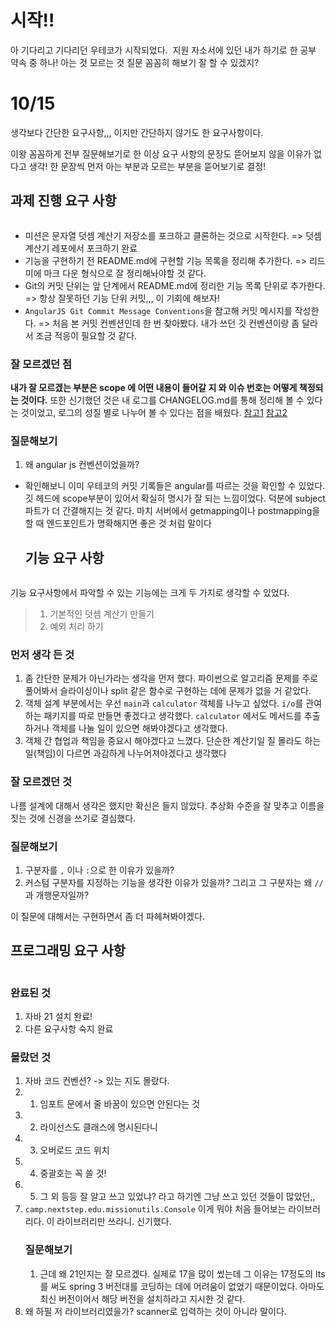 <h1 id="시작">시작!!</h1>
<p>아 기다리고 기다리던 우테코가 시작되었다. 
<img alt="" src="https://velog.velcdn.com/images/9409velog/post/78dad0c1-2bce-455d-9825-418699c024ed/image.png" />
지원 자소서에 있던 내가 하기로 한 공부 약속 중 하나! 아는 것 모르는 것 질문 꼼꼼히 해보기
잘 할 수 있겠지?</p>
<h1 id="1015">10/15</h1>
<p>생각보다 간단한 요구사항,,, 이지만 간단하지 않기도 한 요구사항이다.</p>
<p>이왕 꼼꼼하게 전부 질문해보기로 한 이상 요구 사항의 문장도 뜯어보지 않을 이유가 없다고 생각! 한 문장씩 먼저 아는 부분과 모르는 부분을 뜯어보기로 결정!</p>
<h2 id="과제-진행-요구-사항">과제 진행 요구 사항</h2>
<p><img alt="" src="https://velog.velcdn.com/images/9409velog/post/57936047-d2ab-4f56-a7aa-17790ce62ffc/image.png" /></p>
<ul>
<li>미션은 문자열 덧셈 계산기 저장소를 포크하고 클론하는 것으로 시작한다. 
=&gt; 덧셈 계산기 레포에서 포크하기 완료</li>
<li>기능을 구현하기 전 README.md에 구현할 기능 목록을 정리해 추가한다.
=&gt; 리드미에 마크 다운 형식으로 잘 정리해놔야할 것 같다.</li>
<li>Git의 커밋 단위는 앞 단계에서 README.md에 정리한 기능 목록 단위로 추가한다.
=&gt; 항상 잘못하던 기능 단위 커밋,,, 이 기회에 해보자!</li>
<li><code>AngularJS Git Commit Message Conventions</code>을 참고해 커밋 메시지를 작성한다.
=&gt; 처음 본 커밋 컨벤션인데 한 번 찾아봤다. 내가 쓰던 깃 컨벤션이랑 좀 달라서 조금 적응이 필요할 것 같다. </li>
</ul>
<h3 id="잘-모르겠던-점">잘 모르겠던 점</h3>
<p><strong>내가 잘 모르겠는 부분은 scope 에 어떤 내용이 들어갈 지 와 이슈 번호는 어떻게 책정되는 것이다.</strong> 또한 신기했던 것은 내 로그를 CHANGELOG.md를 통해 정리해 볼 수 있다는 것이었고, 로그의 성질 별로 나누어 볼 수 있다는 점을 배웠다. <a href="https://velog.io/@outstandingboy/Git-%EC%BB%A4%EB%B0%8B-%EB%A9%94%EC%8B%9C%EC%A7%80-%EA%B7%9C%EC%95%BD-%EC%A0%95%EB%A6%AC-the-AngularJS-commit-conventions">참고1</a> <a href="https://creampuffy.tistory.com/129#3.%20%EC%9A%B0%EC%95%84%ED%95%9C%ED%85%8C%ED%81%AC%EC%BD%94%EC%8A%A4%20%EC%BB%A4%EB%B0%8B%20%EB%A9%94%EC%8B%9C%EC%A7%80%20%EC%82%AC%EB%A1%80%EB%A1%9C%20%EC%82%B4%ED%8E%B4%EB%B3%B4%EB%8A%94%20Subject%20line%20%EA%B5%AC%EC%84%B1%20%EC%83%81%EC%84%B8-1">참고2</a></p>
<h3 id="질문해보기">질문해보기</h3>
<ol>
<li>왜 angular js 컨벤션이었을까? </li>
</ol>
<ul>
<li>확인해보니 이미 우테코의 커밋 기록들은 angular를 따르는 것을 확인할 수 있었다. 깃 헤드에 scope부분이 있어서 확실히 명시가 잘 되는 느낌이었다. 덕분에 subject 파트가 더 간결해지는 것 같다. 마치 서버에서 getmapping이나 postmapping을 할 때 엔드포인트가 명확해지면 좋은 것 처럼 말이다<h2 id="기능-요구-사항">기능 요구 사항</h2>
<img alt="" src="https://velog.velcdn.com/images/9409velog/post/567840b3-a9bf-4d2b-b0c4-f5ff09386003/image.png" /></li>
</ul>
<p>기능 요구사항에서 파악할 수 있는 기능에는 크게 두 가지로 생각할 수 있었다.</p>
<blockquote>
<ol>
<li>기본적인 덧셈 계산기 만들기</li>
<li>예외 처리 하기</li>
</ol>
</blockquote>
<h3 id="먼저-생각-든-것">먼저 생각 든 것</h3>
<ol>
<li>좀 간단한 문제가 아닌가라는 생각을 먼저 했다. 파이썬으로 알고리즘 문제를 주로 풀어봐서 슬라이싱이나 split 같은 함수로 구현하는 데에 문제가 없을 거 같았다.</li>
<li>객체 설계 부분에서는 우선 <code>main</code>과 <code>calculator</code> 객체를 나누고 싶었다. <code>i/o</code>를 관여하는 패키지를 따로 만들면 좋겠다고 생각했다. <code>calculator</code> 에서도 메서드를 추출하거나 객체를 나눌 일이 있으면 해봐야겠다고 생각했다.</li>
<li>객체 간 협업과 책임을 중요시 해야겠다고 느꼈다. 단순한 계산기일 질 몰라도 하는 일(책임)이 다르면 과감하게 나누어져야겠다고 생각했다</li>
</ol>
<h3 id="잘-모르겠던-것">잘 모르겠던 것</h3>
<p>나름 설계에 대해서 생각은 했지만 확신은 들지 않았다. 추상화 수준을 잘 맞추고 이름을 짓는 것에 신경을 쓰기로 결심했다.</p>
<h3 id="질문해보기-1">질문해보기</h3>
<ol>
<li>구분자를 <code>,</code> 이나 <code>:</code>으로 한 이유가 있을까?</li>
<li>커스텀 구분자를 지정하는 기능을 생각한 이유가 있을까? 그리고 그 구분자는 왜 <code>//</code>과 개행문자일까?</li>
</ol>
<p>이 질문에 대해서는 구현하면서 좀 더 파헤쳐봐야겠다.</p>
<h2 id="프로그래밍-요구-사항">프로그래밍 요구 사항</h2>
<p><img alt="" src="https://velog.velcdn.com/images/9409velog/post/382617d8-c5aa-471a-a0dc-eec99c236bfd/image.png" /></p>
<h3 id="완료된-것">완료된 것</h3>
<ol>
<li>자바 21 설치 완료!</li>
<li>다른 요구사항 숙지 완료</li>
</ol>
<h3 id="몰랐던-것">몰랐던 것</h3>
<ol>
<li>자바 코드 컨벤션? -&gt; 있는 지도 몰랐다.</li>
<li><ol>
<li>임포트 문에서 줄 바꿈이 있으면 안된다는 것</li>
</ol>
</li>
<li><ol start="2">
<li>라이선스도 클래스에 명시된다니</li>
</ol>
</li>
<li><ol start="3">
<li>오버로드 코드 위치</li>
</ol>
</li>
<li><ol start="4">
<li>중괄호는 꼭 쓸 것!</li>
</ol>
</li>
<li><ol start="5">
<li>그 외 등등 잘 알고 쓰고 있었냐? 라고 하기엔 그냥 쓰고 있던 것들이 많았던,,</li>
</ol>
</li>
<li><code>camp.nextstep.edu.missionutils.Console</code> 이게 뭐야 처음 들어보는 라이브러리다. 이 라이브러리만 쓰라니. 신기했다.<h3 id="질문해보기-2">질문해보기</h3>
<ol>
<li>근데 왜 21인지는 잘 모르겠다. 실제로 17을 많이 썼는데 그 이유는 17정도의 lts를 써도 spring 3 버전대를 코딩하는 데에 어려움이 없었기 때문이었다. 아마도 최신 버전이어서 해당 버전을 설치하라고 지시한 것 같다.</li>
</ol>
</li>
<li>왜 하필 저 라이브러리였을가? scanner로 입력하는 것이 아니라 말이다.<img alt="" src="https://velog.velcdn.com/images/9409velog/post/db76a3ad-acca-4cbf-b540-29e9acba7c05/image.jpeg" /></li>
</ol>